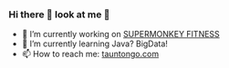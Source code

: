 ### Hi there 👋 look at me :eyes:
- 🔭 I’m currently working on [SUPERMONKEY FITNESS](www.supermonkey.com.cn)
- 🌱 I’m currently learning Java? BigData!
- 📫 How to reach me: [tauntongo.com](www.tauntongo.com)

<!--
**tauntongo/tauntongo** is a ✨ _special_ ✨ repository because its `README.md` (this file) appears on your GitHub profile.

Here are some ideas to get you started:

- 🔭 I’m currently working on ...
- 🌱 I’m currently learning ...
- 👯 I’m looking to collaborate on ...
- 🤔 I’m looking for help with ...
- 💬 Ask me about ...
- 📫 How to reach me: ...
- 😄 Pronouns: ...
- ⚡ Fun fact: ...
-->
